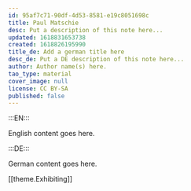 ```yaml
---
id: 95af7c71-90df-4d53-8581-e19c8051698c
title: Paul Matschie
desc: Put a description of this note here...
updated: 1618831653738
created: 1618826195990
title_de: Add a german title here
desc_de: Put a DE description of this note here...
author: Author name(s) here.
tao_type: material
cover_image: null
license: CC BY-SA
published: false
---
```


:::EN:::

English content goes here.

:::DE:::

German content goes here.

[[theme.Exhibiting]]

